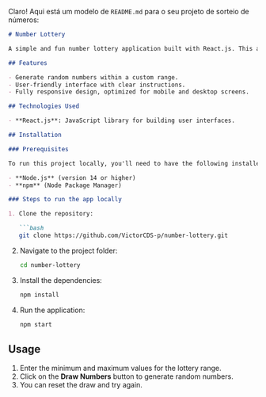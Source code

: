 Claro! Aqui está um modelo de `README.md` para o seu projeto de sorteio de números:

```markdown
# Number Lottery

A simple and fun number lottery application built with React.js. This app generates random numbers within a user-defined range. 

## Features

- Generate random numbers within a custom range.
- User-friendly interface with clear instructions.
- Fully responsive design, optimized for mobile and desktop screens.

## Technologies Used

- **React.js**: JavaScript library for building user interfaces.

## Installation

### Prerequisites

To run this project locally, you'll need to have the following installed:

- **Node.js** (version 14 or higher)
- **npm** (Node Package Manager)

### Steps to run the app locally

1. Clone the repository:

   ```bash
   git clone https://github.com/VictorCDS-p/number-lottery.git
   ```

2. Navigate to the project folder:

   ```bash
   cd number-lottery
   ```

3. Install the dependencies:

   ```bash
   npm install
   ```

4. Run the application:

   ```bash
   npm start
   ```

## Usage

1. Enter the minimum and maximum values for the lottery range.
2. Click on the **Draw Numbers** button to generate random numbers.
3. You can reset the draw and try again.





